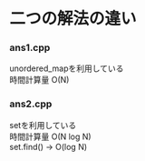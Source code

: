 # 二つの解法の違い
### ans1.cpp
unordered_mapを利用している  
時間計算量 O(N)  
### ans2.cpp
setを利用している  
時間計算量 O(N log N)  
set.find() -> O(log N)  
